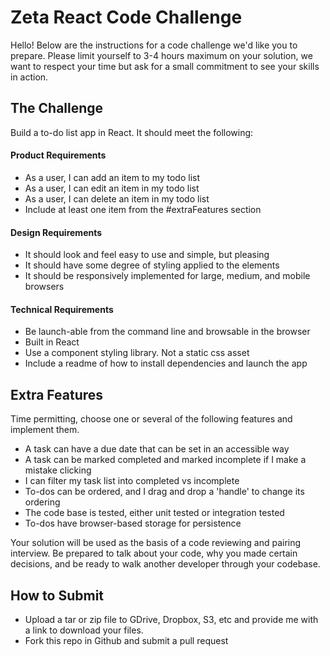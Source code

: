# Zeta React Code Challenge

Hello! Below are the instructions for a code challenge we'd like you to prepare. Please limit yourself to 3-4 hours maximum on your solution, we want to respect your time but ask for a small commitment to see your skills in action.

## The Challenge

Build a to-do list app in React. It should meet the following:

#### Product Requirements
- As a user, I can add an item to my todo list
- As a user, I can edit an item in my todo list
- As a user, I can delete an item in my todo list
- Include at least one item from the #extraFeatures section

#### Design Requirements
- It should look and feel easy to use and simple, but pleasing
- It should have some degree of styling applied to the elements
- It should be responsively implemented for large, medium, and mobile browsers

#### Technical Requirements
- Be launch-able from the command line and browsable in the browser
- Built in React
- Use a component styling library. Not a static css asset
- Include a readme of how to install dependencies and launch the app


## Extra Features
Time permitting, choose one or several of the following features and implement them.

- A task can have a due date that can be set in an accessible way
- A task can be marked completed and marked incomplete if I make a mistake clicking
- I can filter my task list into completed vs incomplete
- To-dos can be ordered, and I drag and drop a 'handle' to change its ordering
- The code base is tested, either unit tested or integration tested
- To-dos have browser-based storage for persistence

Your solution will be used as the basis of a code reviewing and pairing interview. Be prepared to talk about your code, why you made certain decisions, and be ready to walk another developer through your codebase.

## How to Submit
- Upload a tar or zip file to GDrive, Dropbox, S3, etc and provide me with a link to download your files.
- Fork this repo in Github and submit a pull request
